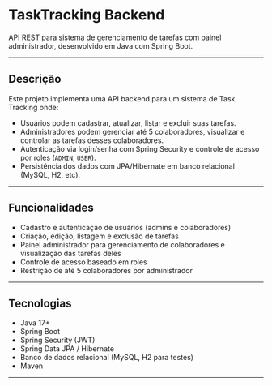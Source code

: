 # TaskTracking Backend

API REST para sistema de gerenciamento de tarefas com painel administrador, desenvolvido em Java com Spring Boot.

---

## Descrição

Este projeto implementa uma API backend para um sistema de Task Tracking onde:

- Usuários podem cadastrar, atualizar, listar e excluir suas tarefas.
- Administradores podem gerenciar até 5 colaboradores, visualizar e controlar as tarefas desses colaboradores.
- Autenticação via login/senha com Spring Security e controle de acesso por roles (`ADMIN`, `USER`).
- Persistência dos dados com JPA/Hibernate em banco relacional (MySQL, H2, etc).

---

## Funcionalidades

- Cadastro e autenticação de usuários (admins e colaboradores)
- Criação, edição, listagem e exclusão de tarefas
- Painel administrador para gerenciamento de colaboradores e visualização das tarefas deles
- Controle de acesso baseado em roles
- Restrição de até 5 colaboradores por administrador

---

## Tecnologias

- Java 17+
- Spring Boot
- Spring Security (JWT)
- Spring Data JPA / Hibernate
- Banco de dados relacional (MySQL, H2 para testes)
- Maven

---